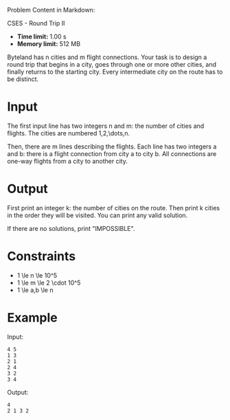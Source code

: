 Problem Content in Markdown:


CSES \- Round Trip II




* **Time limit:** 1\.00 s
* **Memory limit:** 512 MB




Byteland has n cities and m flight connections. Your task is to design a round trip that begins in a city, goes through one or more other cities, and finally returns to the starting city. Every intermediate city on the route has to be distinct.


Input
=====


The first input line has two integers n and m: the number of cities and flights. The cities are numbered 1,2,\\dots,n.


Then, there are m lines describing the flights. Each line has two integers a and b: there is a flight connection from city a to city b. All connections are one\-way flights from a city to another city.


Output
======


First print an integer k: the number of cities on the route. Then print k cities in the order they will be visited. You can print any valid solution.


If there are no solutions, print "IMPOSSIBLE".


Constraints
===========


* 1 \\le n \\le 10^5
* 1 \\le m \\le 2 \\cdot 10^5
* 1 \\le a,b \\le n


Example
=======


Input:



```
4 5
1 3
2 1
2 4
3 2
3 4

```

Output:



```
4
2 1 3 2

```
 
